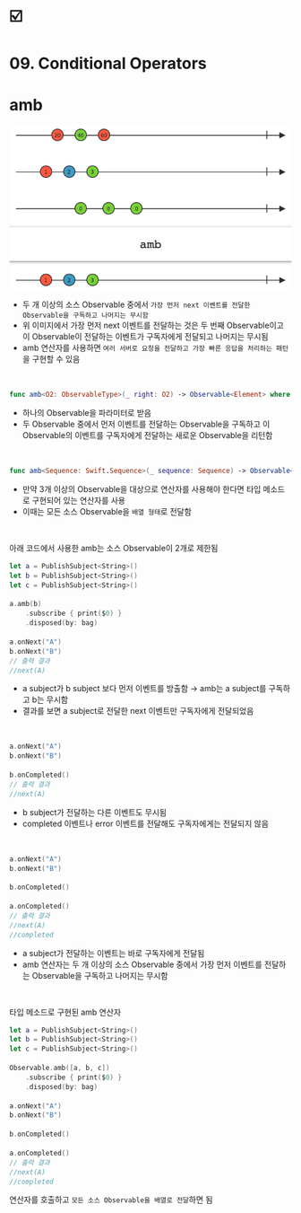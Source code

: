 # ☑️
# 09. Conditional Operators

# amb

![Images/amb.png](Images/amb.png)

- 두 개 이상의 소스 Observable 중에서 `가장 먼저 next 이벤트를 전달한 Observable을 구독하고 나머지는 무시함`
- 위 이미지에서 가장 먼저 next 이벤트를 전달하는 것은 두 번째 Observable이고 이 Observable이 전달하는 이벤트가 구독자에게 전달되고 나머지는 무시됨
- amb 연산자를 사용하면 `여러 서버로 요청을 전달하고 가장 빠른 응답을 처리하는 패턴`을 구현할 수 있음

<br/>

```swift
func amb<O2: ObservableType>(_ right: O2) -> Observable<Element> where O2.Element == Element
```

- 하나의 Observable을 파라미터로 받음
- 두 Observable 중에서 먼저 이벤트를 전달하는 Observable을 구독하고 이 Observable의 이벤트를 구독자에게 전달하는 새로운 Observable을 리턴함

<br/>

```swift
func amb<Sequence: Swift.Sequence>(_ sequence: Sequence) -> Observable<Element> where Sequence.Element == Observable<Element>
```

- 만약 3개 이상의 Observable을 대상으로 연산자를 사용해야 한다면 타입 메소드로 구현되어 있는 연산자를 사용
- 이때는 모든 소스 Observable을 `배열 형태`로 전달함

<br/>

아래 코드에서 사용한 amb는 소스 Observable이 2개로 제한됨

```swift
let a = PublishSubject<String>()
let b = PublishSubject<String>()
let c = PublishSubject<String>()

a.amb(b)
    .subscribe { print($0) }
    .disposed(by: bag)

a.onNext("A")
b.onNext("B")
// 출력 결과
//next(A)
```

- a subject가 b subject 보다 먼저 이벤트를 방출함 → amb는 a subject를 구독하고 b는 무시함
- 결과를 보면 a subject로 전달한 next 이벤트만 구독자에게 전달되었음

<br/>

```swift
a.onNext("A")
b.onNext("B")

b.onCompleted()
// 출력 결과
//next(A)
```

- b subject가 전달하는 다른 이벤트도 무시됨
- completed 이벤트나 error 이벤트를 전달해도 구독자에게는 전달되지 않음

<br/>

```swift
a.onNext("A")
b.onNext("B")

b.onCompleted()

a.onCompleted()
// 출력 결과
//next(A)
//completed
```

- a subject가 전달하는 이벤트는 바로 구독자에게 전달됨
- amb 연산자는 두 개 이상의 소스 Observable 중에서 가장 먼저 이벤트를 전달하는 Observable을 구독하고 나머지는 무시함

<br/>

타입 메소드로 구현된 amb 연산자

```swift
let a = PublishSubject<String>()
let b = PublishSubject<String>()
let c = PublishSubject<String>()

Observable.amb([a, b, c])
    .subscribe { print($0) }
    .disposed(by: bag)

a.onNext("A")
b.onNext("B")

b.onCompleted()

a.onCompleted()
// 출력 결과
//next(A)
//completed
```

연산자를 호출하고 `모든 소스 Observable을 배열로 전달`하면 됨
